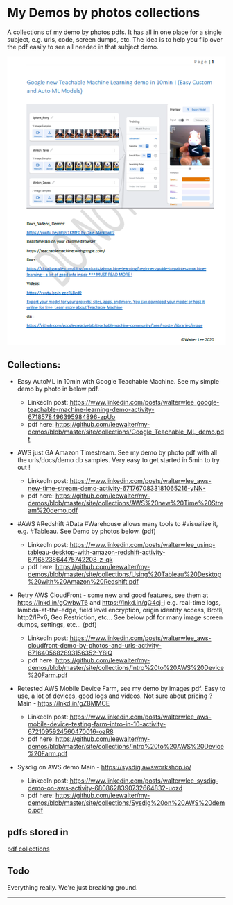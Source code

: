 # My Demos by photos collections

A collections of my demo by photos pdfs. It has all in one place for a single subject, e.g. urls, code, screen dumps, etc. The idea is to help you flip over the pdf easily to see all needed in that subject demo.

![Google Teachable AutoML demo](/site/collections/Google_Teachable_ML_demo_1st_page.png)

## Collections:

* Easy AutoML in 10min with Google Teachable Machine. See my simple demo by photo in below pdf.
  * LinkedIn post: https://www.linkedin.com/posts/walterwlee_google-teachable-machine-learning-demo-activity-6718578496395984896-zpUo 
  * pdf here: https://github.com/leewalter/my-demos/blob/master/site/collections/Google_Teachable_ML_demo.pdf

* AWS just GA Amazon Timestream. See my demo by photo pdf with all the urls/docs/demo db samples. Very easy to get started in 5min to try out !
  * LinkedIn post: https://www.linkedin.com/posts/walterwlee_aws-new-time-stream-demo-activity-6717670833181065216-yNN- <br>
  * pdf here: https://github.com/leewalter/my-demos/blob/master/site/collections/AWS%20new%20Time%20Stream%20demo.pdf

* #AWS #Redshift #Data #Warehouse allows many tools to #visualize it, e.g. #Tableau. See Demo by photos below. (pdf)
  * LinkedIn post: https://www.linkedin.com/posts/walterwlee_using-tableau-desktop-with-amazon-redshift-activity-6716523864475742208-z-qk <br>
  * pdf here: https://github.com/leewalter/my-demos/blob/master/site/collections/Using%20Tableau%20Desktop%20with%20Amazon%20Redshift.pdf

* Retry AWS CloudFront - some new and good features, see them at https://lnkd.in/gCwbwT6 and https://lnkd.in/gG4cj-j e.g. real-time logs, lambda-at-the-edge, field level encryption, origin identity access, Brotli, http2/IPv6, Geo Restriction, etc... See below pdf for many image screen dumps, settings, etc... (pdf)
  * LinkedIn post: https://www.linkedin.com/posts/walterwlee_aws-cloudfront-demo-by-photos-and-urls-activity-6716405682893156352-Y8iQ <br>
  * pdf here: https://github.com/leewalter/my-demos/blob/master/site/collections/Intro%20to%20AWS%20Device%20Farm.pdf

* Retested AWS Mobile Device Farm, see my demo by images pdf. Easy to use, a lot of devices, good logs and videos. Not sure about pricing ?
Main - https://lnkd.in/gZ8MMCE
  * LinkedIn post: https://www.linkedin.com/posts/walterwlee_aws-mobile-device-testing-farm-intro-in-10-activity-6721095924560470016-ozR8 <br>
  * pdf here: https://github.com/leewalter/my-demos/blob/master/site/collections/Intro%20to%20AWS%20Device%20Farm.pdf

* Sysdig on AWS demo
Main - https://sysdig.awsworkshop.io/
  * LinkedIn post: https://www.linkedin.com/posts/walterwlee_sysdig-demo-on-aws-activity-6808628390732664832-uozd <br>
  * pdf here: https://github.com/leewalter/my-demos/blob/master/site/collections/Sysdig%20on%20AWS%20demo.pdf
  
## pdfs stored in 

[pdf collections](https://github.com/leewalter/my-demos/tree/master/site/collections)

## Todo

Everything really. We're just breaking ground.






---

